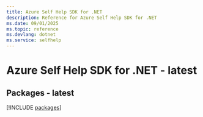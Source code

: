 ```yaml
---
title: Azure Self Help SDK for .NET
description: Reference for Azure Self Help SDK for .NET
ms.date: 09/01/2025
ms.topic: reference
ms.devlang: dotnet
ms.service: selfhelp
---
```

# Azure Self Help SDK for .NET - latest
## Packages - latest
[!INCLUDE [packages](self-help-index.md)]